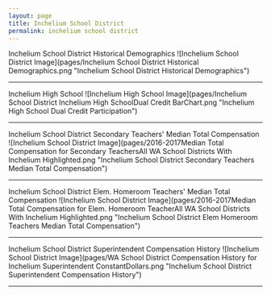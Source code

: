 ```yaml
---
layout: page
title: Inchelium School District
permalink: inchelium school district
---
```



Inchelium School District Historical Demographics
![Inchelium School District Image](pages/Inchelium School District Historical Demographics.png "Inchelium School District Historical Demographics")

___

Inchelium High School
![Inchelium High School Image](pages/Inchelium School District Inchelium High SchoolDual Credit BarChart.png "Inchelium High School Dual Credit Participation")

___

Inchelium School District Secondary Teachers' Median Total Compensation
![Inchelium School District Image](pages/2016-2017Median Total Compensation for Secondary TeachersAll WA School Districts With Inchelium Highlighted.png "Inchelium School District Secondary Teachers Median Total Compensation")

___

Inchelium School District Elem. Homeroom Teachers' Median Total Compensation
![Inchelium School District Image](pages/2016-2017Median Total Compensation for Elem. Homeroom TeacherAll WA School Districts With Inchelium Highlighted.png "Inchelium School District Elem Homeroom Teachers Median Total Compensation")

___

Inchelium School District Superintendent Compensation History
![Inchelium School District Image](pages/WA School District Compensation History for Inchelium Superintendent ConstantDollars.png "Inchelium School District Superintendent Compensation History")

___

